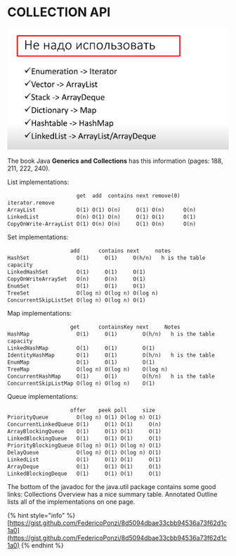 # COLLECTION API

![](<../.gitbook/assets/image (95).png>)

The book Java **Generics and Collections** has this information (pages: 188, 211, 222, 240).

List implementations:

```
                      get  add  contains next remove(0) iterator.remove
ArrayList             O(1) O(1) O(n)     O(1) O(n)      O(n)
LinkedList            O(n) O(1) O(n)     O(1) O(1)      O(1)
CopyOnWrite-ArrayList O(1) O(n) O(n)     O(1) O(n)      O(n)
```

Set implementations:

```
                    add      contains next     notes
HashSet               O(1)     O(1)     O(h/n)   h is the table capacity
LinkedHashSet         O(1)     O(1)     O(1) 
CopyOnWriteArraySet   O(n)     O(n)     O(1) 
EnumSet               O(1)     O(1)     O(1) 
TreeSet               O(log n) O(log n) O(log n)
ConcurrentSkipListSet O(log n) O(log n) O(1)
```

Map implementations:

```
                    get      containsKey next     Notes
HashMap               O(1)     O(1)        O(h/n)   h is the table capacity
LinkedHashMap         O(1)     O(1)        O(1) 
IdentityHashMap       O(1)     O(1)        O(h/n)   h is the table 
EnumMap               O(1)     O(1)        O(1) 
TreeMap               O(log n) O(log n)    O(log n) 
ConcurrentHashMap     O(1)     O(1)        O(h/n)   h is the table 
ConcurrentSkipListMap O(log n) O(log n)    O(1)
```

Queue implementations:

```
                    offer    peek poll     size
PriorityQueue         O(log n) O(1) O(log n) O(1)
ConcurrentLinkedQueue O(1)     O(1) O(1)     O(n)
ArrayBlockingQueue    O(1)     O(1) O(1)     O(1)
LinkedBlockingQueue   O(1)     O(1) O(1)     O(1)
PriorityBlockingQueue O(log n) O(1) O(log n) O(1)
DelayQueue            O(log n) O(1) O(log n) O(1)
LinkedList            O(1)     O(1) O(1)     O(1)
ArrayDeque            O(1)     O(1) O(1)     O(1)
LinkedBlockingDeque   O(1)     O(1) O(1)     O(1)
```

The bottom of the javadoc for the java.util package contains some good links: Collections Overview has a nice summary table. Annotated Outline lists all of the implementations on one page.

{% hint style="info" %}
[https://gist.github.com/FedericoPonzi/8d5094dbae33cbb94536a73f62d1c1a0](https://gist.github.com/FedericoPonzi/8d5094dbae33cbb94536a73f62d1c1a0)
{% endhint %}
